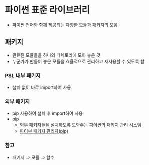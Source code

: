 # 파이썬 표준 라이브러리

- 파이썬 언어와 함께 제공되는 다양한 모듈과 패키지의 모음

## 패키지

- 관련된 모듈들을 하나의 디렉토리에 모아 놓은 것
- 누군가가 만들어 놓은 모듈을 효율적으로 관리하고 재사용할 수 있도록 함

### PSL 내부 패키지

- 설치 없이 바로 import하여 사용

### 외부 패키지

- pip 사용하여 설치 후 import하여 사용
- pip
    - 외부 패키지들을 설치하도록 도와주는 파이썬의 패키지 관리 시스템
    - [파이썬 패키지 관리자(pip)](https://pypi.org) 

### 참고

- 패키지 ⊃ 모듈 ⊃ 함수